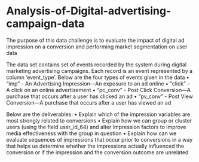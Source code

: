 # Analysis-of-Digital-advertising-campaign-data
The purpose of this data challenge is to evaluate the impact of digital ad impression on a conversion and performing market segmentation on user data

The data set contains set of events recorded by the system during digital marketing advertising campaigns. Each record is an event represented by a column ‘event_type’. Below are the four types of events given in the data
•	“imp” - An Advertising Impression—An exposure to an ad online
•	“click” – A click on an online advertisement
•	“pc_conv” - Post Click Conversion—A purchase that occurs after a user has clicked an ad
•	“pv_conv” - Post View Conversion—A purchase that occurs after a user has viewed an ad

Below are the deliverables:
•	Explain which of the impression variables are most strongly related to conversions
•	Explain how we can group or cluster users (using the field user_id_64) and alter impression factors to improve media effectiveness with the group in question
•	Explain how can we evaluate sequences of impressions that occur prior to conversions in a way that helps us determine whether the impressions actually influenced the conversion or if the impression and the conversion outcome are unrelated
